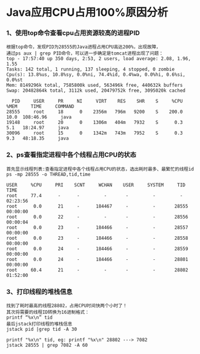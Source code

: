 # Java应用CPU占用100%原因分析

### 1、使用top命令查看cpu占用资源较高的进程PID

    根据top命令，发现PID为28555的Java进程占用CPU高达200%，出现故障，
    通过ps aux | grep PID命令，可以进一步确定是tomcat进程出现了问题：
	top - 17:57:40 up 350 days, 2:53, 2 users, load average: 2.08, 1.96, 1.55
	Tasks: 142 total, 1 running, 137 sleeping, 4 stopped, 0 zombie
	Cpu(s): 13.8%us, 10.8%sy, 0.0%ni, 74.4%id, 0.4%wa, 0.0%hi, 0.6%si, 0.0%st
	Mem: 8149296k total, 7585800k used, 563496k free, 440632k buffers
	Swap: 20482864k total, 3112k used, 20479752k free, 3095020k cached
	
	  PID     USER     PR     NI     VIRT    RES    SHR    S     %CPU     %MEM     TIME     COMMAND 
	28555     root     18      0    2356m   796m   9200    S    200.0     10.0  108:46.96     java
	19148     root     20      0    1306m   404m   7932    S      0.3      5.1   18:24.97     java
	30096     root     15      0    1342m   743m   7952    S      0.3      9.3   48:18.35     java

### 2、ps查看指定进程中各个线程占用CPU的状态
    
    首先显示线程列表:查看指定进程中各个线程占用CPU的状态，选出耗时最多、最繁忙的线程id
    ps -mp 28555 -o THREAD,tid,time
	
	USER     %CPU     PRI    SCNT     WCHAN    USER     SYSTEM     TID     TIME
	root     77.4      -      -         -       -         -         -      02:23:56
	root      0.0      21     -      184467     -         -       28555    00:00:00
	root      0.0      22     -         -       -         -       28556    00:00:04
	root      0.0      23     -      184466     -         -       28557    00:00:00
	root      0.0      23     -      184466     -         -       28558    00:00:00
	root      0.0      24     -      184466     -         -       28559    00:00:00
	root      0.0      24     -      184466     -         -       28801    00:00:00
	root     60.4      21     -         -       -         -       28802    01:52:00


### 3、打印线程的堆栈信息

	找到了耗时最高的线程28802，占用CPU时间快两个小时了！
	其次将需要的线程ID转换为16进制格式：
	printf “%x\n” tid
	最后jstack打印线程的堆栈信息
	jstack pid |grep tid -A 30
	
	printf "%x\n" tid, eg: printf "%x\n" 28802 ---> 7082 
	jstack 28555 | grep 7082 -A 60
	
	
	